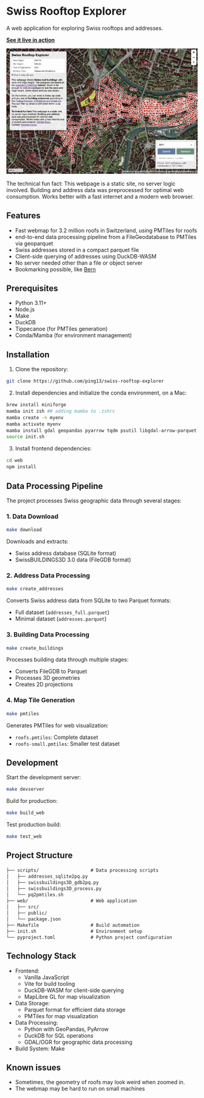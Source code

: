 # Swiss Rooftop Explorer

A web application for exploring Swiss rooftops and addresses. 

**[See it live in action](https://ping13.net/swiss-rooftop-explorer/)**

![](screenshot.png)

The technical fun fact: This webpage is a static site, no server logic
involved. Building and address data was preprocessed for optimal web
consumption. Works better with a fast internet and a modern web browser.

## Features

- Fast webmap for 3.2 million roofs in Switzerland, using PMTiles for roofs
- end-to-end data processing pipeline from a FileGeodatabase to PMTiles via geoparquet 
- Swiss addresses stored in a compact parquet file
- Client-side querying of addresses using DuckDB-WASM
- No server needed other than a file or object server
- Bookmarking possible, like [Bern](https://ping13.net/swiss-rooftop-explorer/?zip=3011)

## Prerequisites

- Python 3.11+
- Node.js
- Make
- DuckDB
- Tippecanoe (for PMTiles generation)
- Conda/Mamba (for environment management)

## Installation

1. Clone the repository:
```bash
git clone https://github.com/ping13/swiss-rooftop-explorer
```

2. Install dependencies and initialize the conda environment, on a Mac:

```bash
brew install miniforge
mamba init zsh ## adding mamba to .zshrc
mamba create -n myenv 
mamba activate myenv
mamba install gdal geopandas pyarrow tqdm psutil libgdal-arrow-parquet
source init.sh
```

3. Install frontend dependencies:
```bash
cd web
npm install
```

## Data Processing Pipeline

The project processes Swiss geographic data through several stages:

### 1. Data Download
```bash
make download
```
Downloads and extracts:
- Swiss address database (SQLite format)
- SwissBUILDINGS3D 3.0 data (FileGDB format)

### 2. Address Data Processing
```bash
make create_addresses
```
Converts Swiss address data from SQLite to two Parquet formats:
- Full dataset (`addresses_full.parquet`)
- Minimal dataset (`addresses.parquet`)

### 3. Building Data Processing
```bash
make create_buildings
```
Processes building data through multiple stages:
- Converts FileGDB to Parquet
- Processes 3D geometries
- Creates 2D projections

### 4. Map Tile Generation
```bash
make pmtiles
```
Generates PMTiles for web visualization:
- `roofs.pmtiles`: Complete dataset
- `roofs-small.pmtiles`: Smaller test dataset

## Development

Start the development server:
```bash
make devserver
```

Build for production:
```bash
make build_web
```

Test production build:
```bash
make test_web
```


## Project Structure

```
├── scripts/                   # Data processing scripts
│   ├── addresses_sqlite2pq.py
│   ├── swissbuildings3D_gdb2pq.py
│   ├── swissbuildings3D_process.py
│   └── pq2pmtiles.sh
├── web/                       # Web application
│   ├── src/
│   ├── public/
│   └── package.json
├── Makefile                   # Build automation
├── init.sh                    # Environment setup
└── pyproject.toml             # Python project configuration
```

## Technology Stack

- Frontend: 
  - Vanilla JavaScript
  - Vite for build tooling
  - DuckDB-WASM for client-side querying
  - MapLibre GL for map visualization
- Data Storage:
  - Parquet format for efficient data storage
  - PMTiles for map visualization
- Data Processing:
  - Python with GeoPandas, PyArrow
  - DuckDB for SQL operations
  - GDAL/OGR for geographic data processing
- Build System: Make

## Known issues

- Sometimes, the geometry of roofs may look weird when zoomed in.
- The webmap may be hard to run on small machines


